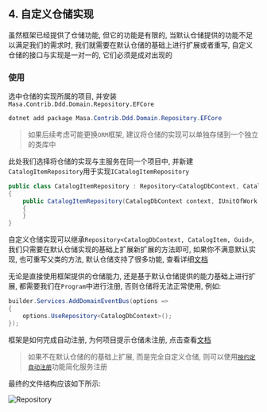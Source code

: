 ## 4. 自定义仓储实现

虽然框架已经提供了仓储功能, 但它的功能是有限的, 当默认仓储提供的功能不足以满足我们的需求时, 我们就需要在默认仓储的基础上进行扩展或者重写, 自定义仓储的接口与实现是一对一的, 它们必须是成对出现的

### 使用

选中仓储的实现所属的项目, 并安装`Masa.Contrib.Ddd.Domain.Repository.EFCore`

```powershell
dotnet add package Masa.Contrib.Ddd.Domain.Repository.EFCore
```

> 如果后续考虑可能更换`ORM`框架, 建议将仓储的实现可以单独存储到一个独立的类库中

此处我们选择将仓储的实现与主服务在同一个项目中, 并新建`CatalogItemRepository`用于实现`ICatalogItemRepository`

```csharp
public class CatalogItemRepository : Repository<CatalogDbContext, CatalogItem, Guid>, ICatalogItemRepository
{
    public CatalogItemRepository(CatalogDbContext context, IUnitOfWork unitOfWork) : base(context, unitOfWork)
    {
    }
}
```

自定义仓储实现可以继承`Repository<CatalogDbContext, CatalogItem, Guid>`, 我们只需要在默认仓储实现的基础上扩展新扩展的方法即可, 如果你不满意默认实现, 也可重写父类的方法, 默认仓储支持了很多功能, 查看详细[文档](/framework/building-blocks/ddd/repository)

无论是直接使用框架提供的仓储能力, 还是基于默认仓储提供的能力基础上进行扩展, 都需要我们在`Program`中进行注册, 否则仓储将无法正常使用, 例如:

```csharp
builder.Services.AddDomainEventBus(options =>
{
    options.UseRepository<CatalogDbContext>();
});
```

框架是如何完成自动注册, 为何项目提示仓储未注册, 点击查看[文档](/framework/building-blocks/ddd/repository)

> 如果不在默认仓储的的基础上扩展, 而是完全自定义仓储, 则可以使用[`按约定自动注册`](/framework/utils/extensions/dependency-injection)功能简化服务注册

最终的文件结构应该如下所示:

![Repository](https://s2.loli.net/2023/02/06/FbGLOVINUfXow3S.png)